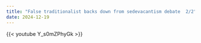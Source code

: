 ```yaml
---
title: "False traditionalist backs down from sedevacantism debate  2/2"
date: 2024-12-19
---
```


{{< youtube Y_s0mZPhyGk >}}

